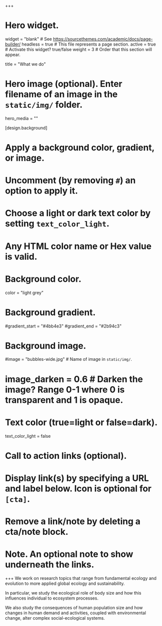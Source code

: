 +++
# Hero widget.
widget = "blank"  # See https://sourcethemes.com/academic/docs/page-builder/
headless = true  # This file represents a page section.
active = true  # Activate this widget? true/false
weight = 3 # Order that this section will appear.

title = "What we do"

# Hero image (optional). Enter filename of an image in the `static/img/` folder.
hero_media = ""

[design.background]
  # Apply a background color, gradient, or image.
  #   Uncomment (by removing `#`) an option to apply it.
  #   Choose a light or dark text color by setting `text_color_light`.
  #   Any HTML color name or Hex value is valid.

  # Background color.
  color = "light grey"
  
  # Background gradient.
  #gradient_start = "#4bb4e3"
  #gradient_end = "#2b94c3"
  
  # Background image.
  #image = "bubbles-wide.jpg"  # Name of image in `static/img/`.
  # image_darken = 0.6  # Darken the image? Range 0-1 where 0 is transparent and 1 is opaque.

  # Text color (true=light or false=dark).
  text_color_light = false

# Call to action links (optional).
#   Display link(s) by specifying a URL and label below. Icon is optional for `[cta]`.
#   Remove a link/note by deleting a cta/note block.


# Note. An optional note to show underneath the links.


+++
We work on research topics that range from fundamental ecology and evolution to more applied global ecology and sustainability.

In particular, we study the ecological role of body size and how this influences individual to ecosystem processes. 

We also study the consequences of human population size and how changes in human demand and activities, coupled with environmental change, alter complex social-ecological systems. 

























